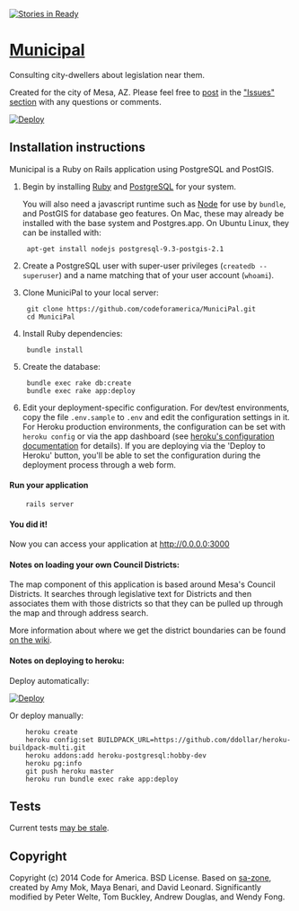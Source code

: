 [![Stories in Ready](https://badge.waffle.io/codeforamerica/municipal.png?label=ready&title=Ready)](https://waffle.io/codeforamerica/municipal)

# [Municipal](https://github.com/codeforamerica/MuniciPal)

Consulting city-dwellers about legislation near them.

Created for the city of Mesa, AZ. Please feel free to [post](https://github.com/codeforamerica/MuniciPal/issues/new) in the ["Issues" section](https://github.com/codeforamerica/MuniciPal/issues) with any questions or comments.

[![Deploy](https://www.herokucdn.com/deploy/button.png)](https://heroku.com/deploy)

## Installation instructions

Municipal is a Ruby on Rails application using PostgreSQL and PostGIS.

1. Begin by installing [Ruby](https://github.com/codeforamerica/howto/blob/master/Ruby.md) and [PostgreSQL](https://github.com/codeforamerica/howto/blob/master/PostgreSQL.md) for your system.

    You will also need a javascript runtime such as [Node](https://github.com/codeforamerica/howto/blob/master/Node.js.md) for use by `bundle`, and PostGIS for database geo features. On Mac, these may already be installed with the base system and Postgres.app. On Ubuntu Linux, they can be installed with:

        apt-get install nodejs postgresql-9.3-postgis-2.1

2. Create a PostgreSQL user with super-user privileges (`createdb --superuser`) and a name matching that of your user account (`whoami`).

3. Clone MuniciPal to your local server:

        git clone https://github.com/codeforamerica/MuniciPal.git
        cd MuniciPal

4. Install Ruby dependencies:

        bundle install

5. Create the database:

        bundle exec rake db:create
        bundle exec rake app:deploy

6. Edit your deployment-specific configuration. For dev/test environments, copy the file `.env.sample` to `.env` and edit the configuration settings in it. For Heroku production environments, the configuration can be set with `heroku config` or via the app dashboard (see [heroku's configuration documentation](https://devcenter.heroku.com/articles/config-vars) for details). If you are deploying via the 'Deploy to Heroku' button, you'll be able to set the configuration during the deployment process through a web form. 

#### Run your application

        rails server

#### You did it!

Now you can access your application at http://0.0.0.0:3000

#### Notes on loading your own Council Districts:

The map component of this application is based around Mesa's Council Districts. It searches through legislative text for Districts and then associates them with those districts so that they can be pulled up through the map and through address search.

More information about where we get the district boundaries can be found [on the wiki](https://github.com/codeforamerica/MuniciPal/wiki/Getting-Council-Data).

#### Notes on deploying to heroku:

Deploy automatically:

[![Deploy](https://www.herokucdn.com/deploy/button.png)](https://heroku.com/deploy)

Or deploy manually:

        heroku create
        heroku config:set BUILDPACK_URL=https://github.com/ddollar/heroku-buildpack-multi.git
        heroku addons:add heroku-postgresql:hobby-dev
        heroku pg:info
        git push heroku master
        heroku run bundle exec rake app:deploy

## Tests

Current tests [may be stale](https://github.com/codeforamerica/MuniciPal/issues/110).

## Copyright

Copyright (c) 2014 Code for America. BSD License.
Based on [sa-zone](https://github.com/codeforamerica/sa-zone), created by Amy Mok, Maya Benari, and David Leonard.
Significantly modified by Peter Welte, Tom Buckley, Andrew Douglas, and Wendy Fong.
